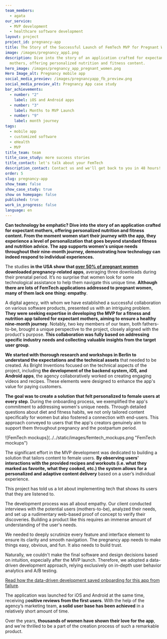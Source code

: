 ```yaml
---
team_members:
  - agata
our_service:
  - MVP development
  - healthcare software development
layout: project
project_id: pregnancy-app
title: The Story of the Successful Launch of FemTech MVP for Pregnant Women
image: /images/pregnancy_app1.png
description: Dive into the story of an application crafted for expectant
  mothers, offering personalized nutrition and fitness content.
hero_image: /images/pregnancy_app_pregnant_women.png
Hero Image_alt: Pregnancy mobile app
social_media_previev: /images/pregnancyapp_fb_preview.png
social_media_previev_alt: Pregnancy App case study
bar_achievements:
  - number: "2"
    label: iOS and Android apps
  - number: "3"
    label: Months to MVP Launch
  - number: "9"
    label: month journey
tags:
  - mobile app
  - customized software
  - eHealth
  - MVP
title_team: team
title_case_study: more success stories
title_contact: let's talk about your FemTech
description_contact: Contact us and we'll get back to you in 48 hours!
order: 5
slug: pregnancy-app
show_team: false
show_case_study: true
show on homepage: false
published: true
work_in_progress: false
language: en
---
```

**Can technology be emphatic? Dive into the story of an application crafted for expectant mothers, offering personalized nutrition and fitness content. From the moment women start their journey with the app, they experience a level of personalization that goes beyond standard fitness and nutrition advice. The app supports women's unique needs throughout their nine-month journey, demonstrating how technology can indeed respond to individual experiences.**

<TitleWithIcon sectionTitle="problem: a multitude of generic FemTech applications" titleIcon="/images/icon_title_about.svg" titleIconAlt="problem" />

The studies **in the USA show that [over 50% of pregnant women](https://www.jmir.org/2021/10/e25667) downloaded pregnancy-related apps**, averaging three downloads during their prenatal period. It’s no surprise that women look for some technological assistance to help them navigate this unique time. **Although there are lots of FemTech applications addressed to pregnant women, many of them lack one thing: empathy**. 

A digital agency, with whom we have established a successful collaboration on various software products, presented us with an intriguing problem. **They were seeking expertise in developing the MVP for a fitness and nutrition app tailored for expectant mothers, aiming to ensure a healthy nine-month journey**. Notably, two key members of our team, both fathers-to-be, brought a unique perspective to the project, closely aligned with the product's purpose. **This collaboration was fully based on addressing specific industry needs and collecting valuable insights from the target user group**. 

<TitleWithIcon sectionTitle="solution: FemTech app that adapts to mothers-to-be’ needs and lifestyle choices" titleIcon="/images/gearwheel.svg" titleIconAlt="solution" />

**We started with thorough research and workshops in Berlin to understand the expectations and the technical assets** that needed to be created. As Bright Inventions focused on the technical aspects of the project, including **the development of the backend system, iOS, and Android apps**, the agency collaboratively worked on creating engaging videos and recipes. These elements were designed to enhance the app's value for paying customers.

**The goal was to create a solution that felt personalized to female users at every step**. During the onboarding process, we exemplified the app's commitment to addressing women's unique needs. Through detailed questions about diet and fitness habits, we not only tailored content specifically for women but also fostered a connection with end-users. This approach conveyed to users that the app's creators genuinely aim to support them throughout pregnancy and the postpartum period.

<div className="image">![FemTech mockups](../../static/images/femtech_mockups.png "FemTech mockups")</div>

The significant effort in the MVP development was dedicated to building a solution that tailors content to female users. **By observing users' interactions with the provided recipes and workouts (i.e. what they marked as favorite, what they cooked, etc.) the system allows for a personalized and adaptive content delivery** based on a user’s individual experience.

<TitleWithIcon sectionTitle="challenge: building emphatic female technology" titleIcon="/images/gearwheel.svg" titleIconAlt="challenge" />

This project has told us a lot about implementing tech that shows its users that they are listened to.

The development process was all about empathy. Our client conducted interviews with the potential users (mothers-to-be), analyzed their needs, and set up a rudimentary web-based proof of concept to verify their discoveries. Building a product like this requires an immense amount of understanding of the user's needs. 

We needed to deeply scrutinize every feature and interface element to ensure its clarity and smooth navigation. The pregnancy app needs to make things easy, obvious, and fun. It also needs to build trust.

Naturally, we couldn't make the final software and design decisions based on intuition, especially after the MVP launch. Therefore, we adopted a data-driven development approach, relying exclusively on in-depth user behavior analytics and A/B testing.

[Read how the data-driven development saved onboarding for this app from failure](/blog/data-driven-development-femtech-app-onboarding/).

<TitleWithIcon sectionTitle="result: successful MVP launch" titleIcon="/images/icon_result_svg.svg" titleIconAlt="the results of the collaboration" />

The application was launched for iOS and Android at the same time, receiving p**ositive reviews from the first users**. With the help of the agency’s marketing team, **a solid user base has been achieved** in a relatively short amount of time.

Over the years, **thousands of women have shown their love for the app**, and we're thrilled to be a part of the creation process of such a remarkable product.
